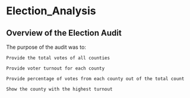 # Election_Analysis
## Overview of the Election Audit
  The purpose of the audit was to:
  
    Provide the total votes of all counties
    
    Provide voter turnout for each county
    
    Provide percentage of votes from each county out of the total count
    
    Show the county with the highest turnout
